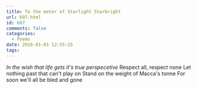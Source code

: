```yaml
---
title: To the meter of Starlight Starbright
url: 697.html
id: 697
comments: false
categories:
  - Poems
date: 2016-01-01 12:55:15
tags:
---
```


_In the wish that life gets it's true perspecetive_ Respect all, respect none Let nothing past that can't play on Stand on the weight of Macca's tonne For soon we'll all be bled and gone